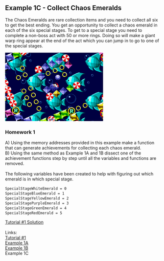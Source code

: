 ## Example 1C - Collect Chaos Emeralds
The Chaos Emeralds are rare collection items and you need to collect all six to get the best ending.  You get an opportunity to collect a chaos emerald in each of the six special stages. To get to a special stage you need to complete a non-boss act with 50 or more rings. Doing so will make a giant warp ring appear at the end of the act which you can jump in to go to one of the special stages.

![Sonic the Hedgehohg about to collect a Chaos Emerald](Sonic_Emerald.png)

### Homework 1
A)  Using the memory addresses provided in this example make a function that can generate achievements for collecting each chaos emerald.\
B)  Using the same method as Example 1A and 1B dissect one of the achievement functions step by step until all the variables and functions are removed.\
\
The following variables have been created to help with figuring out which emerald is in which special stage.
```
SpecialStageWhiteEmerald = 0
SpecialStageBlueEmerald = 1
SpecialStageYellowEmerald = 2
SpecialStagePurpleEmerald = 3
SpecialStageGreenEmerald = 4
SpecialStageRedEmerald = 5
```
[Tutorial #1 Solution](Solution/readme.md)\
\
Links:\
[Tutorial #1](readme.md)\
[Example 1A](Example_1A.md)\
[Example 1B](Example_1B.md)\
Example 1C